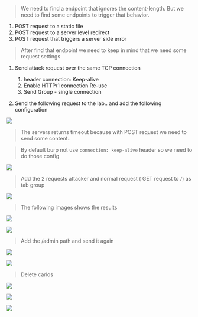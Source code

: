 
> We need to find a endpoint that ignores the content-length. But we need to find some endpoints to trigger that behavior.


1. POST request to a static file
2. POST request to a server level redirect
3. POST request that triggers a server side error

> After find that endpoint we need to keep in mind that we need some request settings

1. Send attack request over the same TCP connection
	1. header connection: Keep-alive
	2. Enable HTTP/1 connection Re-use
	3. Send Group - single connection

1. Send the following request to the lab.. and add the following configuration


![](Pasted_image_20231209223520.png)

> The servers returns timeout because with POST request we need to send some content.. 

> By default burp not use `connection: keep-alive` header so we need to do those config


![](Pasted_image_20231209224125.png)

> Add the 2 requests attacker and normal request ( GET request to /) as tab group


![](Pasted_image_20231209224240.png)

> The following images shows the results


![](Pasted_image_20231209224417.png)


![](Pasted_image_20231209224425.png)

> Add the /admin path and send it again

![](Pasted_image_20231209224625.png)

![](Pasted_image_20231209224644.png)

> Delete carlos


![](Pasted_image_20231209224715.png)

![](Pasted_image_20231209224721.png)

![](Pasted_image_20231209224736.png)
